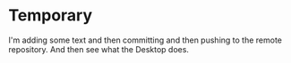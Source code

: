# Temporary
I'm adding some text and then committing and then pushing to the remote repository. And then
see what the Desktop does.
